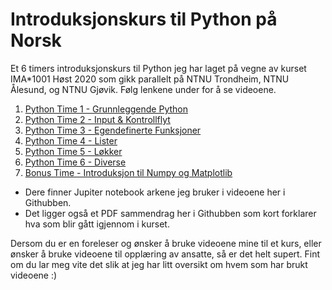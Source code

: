 # Introduksjonskurs til Python på Norsk
Et 6 timers introduksjonskurs til Python jeg har laget på vegne av kurset IMA*1001 Høst 2020 som gikk parallelt på NTNU Trondheim, NTNU Ålesund, og NTNU Gjøvik. Følg lenkene under for å se videoene. 

1. [Python Time 1 - Grunnleggende Python](https://ntnu.cloud.panopto.eu/Panopto/Pages/Viewer.aspx?id=d9c4f88d-96d9-439c-8573-ac2a014d16fa)
2. [Python Time 2 - Input & Kontrollflyt](https://ntnu.cloud.panopto.eu/Panopto/Pages/Viewer.aspx?id=2aa0f4ec-def7-4b8d-9de4-ac2a014f5e51)
3. [Python Time 3 - Egendefinerte Funksjoner](https://ntnu.cloud.panopto.eu/Panopto/Pages/Viewer.aspx?id=d6d139e3-0964-4c38-b2f4-ac2b00b2e5e4)
4. [Python Time 4 - Lister](https://ntnu.cloud.panopto.eu/Panopto/Pages/Viewer.aspx?id=21f5a4e6-d598-43e5-876e-ac2b009f53ee)
5. [Python Time 5 - Løkker](https://ntnu.cloud.panopto.eu/Panopto/Pages/Viewer.aspx?id=6792fcd2-88b8-4c30-923b-ac2a0151369a)
6. [Python Time 6 - Diverse](https://ntnu.cloud.panopto.eu/Panopto/Pages/Viewer.aspx?id=af6e87c7-a178-4a1d-b8b6-ac2a01513629)
7. [Bonus Time - Introduksjon til Numpy og Matplotlib](https://ntnu.cloud.panopto.eu/Panopto/Pages/Viewer.aspx?id=899af1f6-7f0d-4cbd-961e-ac4501570eda)

* Dere finner Jupiter notebook arkene jeg bruker i videoene her i Githubben.
* Det ligger også et PDF sammendrag her i Githubben som kort forklarer hva som blir gått igjennom i kurset.

Dersom du er en foreleser og ønsker å bruke videoene mine til et kurs, eller ønsker å bruke videoene til opplæring av ansatte, så er det helt supert. Fint om du lar meg vite det slik at jeg har litt oversikt om hvem som har brukt videoene :)
